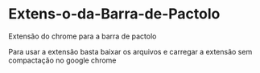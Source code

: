 # Extens-o-da-Barra-de-Pactolo
Extensão do chrome para a barra de pactolo

Para usar a extensão basta baixar os arquivos e carregar a extensão sem compactação no google chrome
